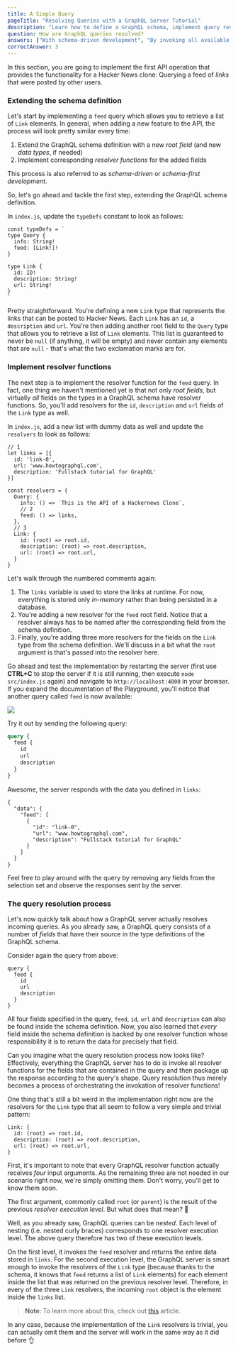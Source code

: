 ```yaml
---
title: A Simple Query
pageTitle: "Resolving Queries with a GraphQL Server Tutorial"
description: "Learn how to define a GraphQL schema, implement query resolvers with Node.js and test your queries in a GraphQL Playground."
question: How are GraphQL queries resolved?
answers: ["With schema-driven development", "By invoking all available resolver functions", "By invoking the resolver function of the root field", "By invoking the resolver functions for the fields contained in the query"]
correctAnswer: 3
---
```


In this section, you are going to implement the first API operation that provides the functionality for a Hacker News clone: Querying a feed of _links_ that were posted by other users.

### Extending the schema definition

Let's start by implementing a `feed` query which allows you to retrieve a list of `Link` elements. In general, when adding a new feature to the API, the process will look pretty similar every time:

1. Extend the GraphQL schema definition with a new _root field_ (and new _data types_, if needed)
1. Implement corresponding _resolver functions_ for the added fields

This process is also referred to as _schema-driven_ or _schema-first development_.

So, let's go ahead and tackle the first step, extending the GraphQL schema definition.

<Instruction>

In `index.js`, update the `typeDefs` constant to look as follows:

```js{4,7-11}(path="../hackernews-node/src/index.js")
const typeDefs = `
type Query {
  info: String!
  feed: [Link!]!
}

type Link {
  id: ID!
  description: String!
  url: String!
}
`
```

</Instruction>

Pretty straightforward. You're defining a new `Link` type that represents the links that can be posted to Hacker News. Each `Link` has an `id`, a `description` and `url`. You're then adding another root field to the `Query` type that allows you to retrieve a list of `Link` elements. This list is guaranteed to never be `null` (if anything, it will be empty) and never contain any elements that are `null` - that's what the two exclamation marks are for.

### Implement resolver functions

The next step is to implement the resolver function for the `feed` query. In fact, one thing we haven't mentioned yet is that not only _root fields_, but virtually _all_ fields on the types in a GraphQL schema have resolver functions. So, you'll add resolvers for the `id`, `description` and `url` fields of the `Link` type as well.

<Instruction>

In `index.js`, add a new list with dummy data as well and update the `resolvers` to look as follows:

```js{2-6,12,15-19}(path="../hackernews-node/src/index.js")
// 1
let links = [{
  id: 'link-0',
  url: 'www.howtographql.com',
  description: 'Fullstack tutorial for GraphQL'
}]

const resolvers = {
  Query: {
    info: () => `This is the API of a Hackernews Clone`,
    // 2
    feed: () => links,
  },
  // 3
  Link: {
    id: (root) => root.id,
    description: (root) => root.description,
    url: (root) => root.url,
  }
}
```

</Instruction>

Let's walk through the numbered comments again:

1. The `links` variable is used to store the links at runtime. For now, everything is stored only _in-memory_ rather than being persisted in a database.
1. You're adding a new resolver for the `feed` root field. Notice that a resolver always has to be named after the corresponding field from the schema definition.
1. Finally, you're adding three more resolvers for the fields on the `Link` type from the schema definition. We'll discuss in a bit what the `root` argument is that's passed into the resolver here.

Go ahead and test the implementation by restarting the server (first use **CTRL+C** to stop the server if it is still running, then execute `node src/index.js` again) and navigate to `http://localhost:4000` in your browser. If you expand the documentation of the Playground, you'll notice that another query called `feed` is now available:

![](https://imgur.com/0EQ5P9p.png)

Try it out by sending the following query:

```graphql
query {
  feed {
    id
    url
    description
  }
}
```

Awesome, the server responds with the data you defined in `links`:

```json(nocopy)
{
  "data": {
    "feed": [
      {
        "id": "link-0",
        "url": "www.howtographql.com",
        "description": "Fullstack tutorial for GraphQL"
      }
    ]
  }
}
```

Feel free to play around with the query by removing any fields from the selection set and observe the responses sent by the server.

### The query resolution process

Let's now quickly talk about how a GraphQL server actually resolves incoming queries. As you already saw, a GraphQL query consists of a number of _fields_ that have their source in the type definitions of the GraphQL schema.

Consider again the query from above:

```graphql(nocopy)
query {
  feed {
    id
    url
    description
  }
}
```

All four fields specified in the query, `feed`, `id`, `url` and `description` can also be found inside the schema definition. Now, you also learned that _every_ field inside the schema definition is backed by one resolver function whose responsibility it is to return the data for precisely that field.

Can you imagine what the query resolution process now looks like? Effectively, everything the GraphQL server has to do is invoke all resolver functions for the fields that are contained in the query and then package up the response according to the query's shape. Query resolution thus merely becomes a process of orchestrating the invokation of resolver functions!

One thing that's still a bit weird in the implementation right now are the resolvers for the `Link` type that all seem to follow a very simple and trivial pattern:

```js(nocopy)
Link: {
  id: (root) => root.id,
  description: (root) => root.description,
  url: (root) => root.url,
}
```

First, it's important to note that every GraphQL resolver function actually receives _four_ input arguments. As the remaining three are not needed in our scenario right now, we're simply omitting them. Don't worry, you'll get to know them soon.

The first argument, commonly called `root` (or `parent`) is the result of the previous _resolver execution level_. But what does that mean? 🤔

Well, as you already saw, GraphQL queries can be _nested_. Each level of nesting (i.e. nested curly braces) corresponds to one resolver execution level. The above query therefore has two of these execution levels.

On the first level, it invokes the `feed` resolver and returns the entire data stored in `links`. For the second execution level, the GraphQL server is smart enough to invoke the resolvers of the `Link` type (because thanks to the schema, it knows that `feed` returns a list of `Link` elements) for each element inside the list that was returned on the previous resolver level. Therefore, in every of the three `Link` resolvers, the incoming `root` object is the element inside the `links` list.

> **Note**: To learn more about this, check out [this](https://blog.graph.cool/graphql-server-basics-the-schema-ac5e2950214e#9d03) article.

In any case, because the implementation of the `Link` resolvers is trivial, you can actually omit them and the server will work in the same way as it did before 👌

